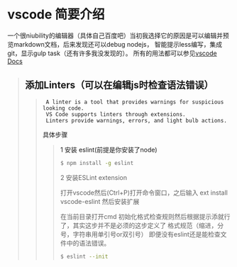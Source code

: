 # vscode 简要介绍

一个很niubility的编辑器（具体自己百度吧）当初我选择它的原因是可以编辑并预览markdown文档，后来发现还可以debug nodejs，
智能提示less编写，集成git，显示gulp task（还有许多我没发现的）。
所有的用法都可以参见<a href="https://code.visualstudio.com/docs/editor/codebasics">vscode Docs<a/>

> ## 添加Linters（可以在编辑js时检查语法错误）
>>      A linter is a tool that provides warnings for suspicious looking code.
>>      VS Code supports linters through extensions. 
>>      Linters provide warnings, errors, and light bulb actions.
>> 具体步骤
>>>  1 安装 eslint(前提是你安装了node)
>>>
>>>```bash
>>>$ npm install -g eslint
>>> ```
>>>2 安装ESLint extension
>>>
>>>打开vscode然后(Ctrl+P)打开命令窗口，之后输入 ext install vscode-eslint 然后安装扩展
>>>
>>>在当前目录打开cmd 初始化格式检查规则然后根据提示添就行了，其实这步并不是必须的这步定义了
>>>格式规范（缩进，分号，字符串用单引号or双引号）
>>>即便没有eslint还是能检查文件中的语法错误。
>>>
>>>```bash
>>>$ eslint --init
>>>```


     

    
